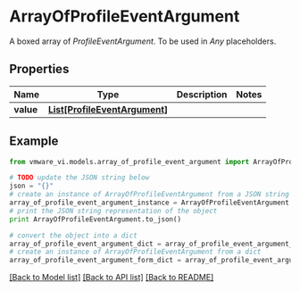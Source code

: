 # ArrayOfProfileEventArgument

A boxed array of *ProfileEventArgument*. To be used in *Any* placeholders. 

## Properties
Name | Type | Description | Notes
------------ | ------------- | ------------- | -------------
**value** | [**List[ProfileEventArgument]**](ProfileEventArgument.md) |  | 

## Example

```python
from vmware_vi.models.array_of_profile_event_argument import ArrayOfProfileEventArgument

# TODO update the JSON string below
json = "{}"
# create an instance of ArrayOfProfileEventArgument from a JSON string
array_of_profile_event_argument_instance = ArrayOfProfileEventArgument.from_json(json)
# print the JSON string representation of the object
print ArrayOfProfileEventArgument.to_json()

# convert the object into a dict
array_of_profile_event_argument_dict = array_of_profile_event_argument_instance.to_dict()
# create an instance of ArrayOfProfileEventArgument from a dict
array_of_profile_event_argument_form_dict = array_of_profile_event_argument.from_dict(array_of_profile_event_argument_dict)
```
[[Back to Model list]](../README.md#documentation-for-models) [[Back to API list]](../README.md#documentation-for-api-endpoints) [[Back to README]](../README.md)


